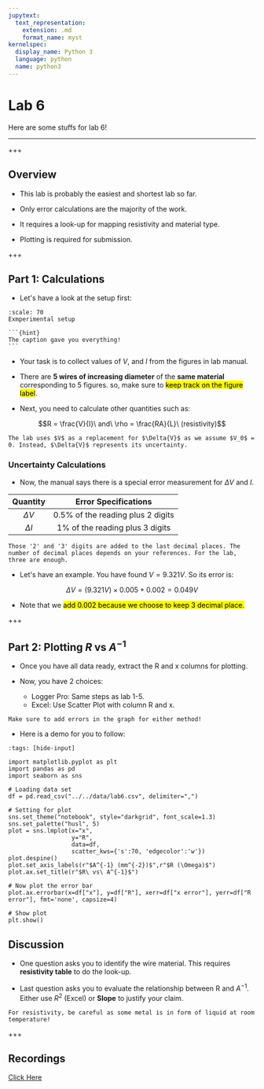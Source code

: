 ```yaml
---
jupytext:
  text_representation:
    extension: .md
    format_name: myst
kernelspec:
  display_name: Python 3
  language: python
  name: python3
---
```


# Lab 6

Here are some stuffs for lab 6!
___

+++

## Overview

- This lab is probably the easiest and shortest lab so far.

- Only error calculations are the majority of the work.

- It requires a look-up for mapping resistivity and material type.

- Plotting is required for submission.

+++

## Part 1: Calculations

- Let's have a look at the setup first:

```{figure} ../../images/lab6/demo_lab6.jpg
:scale: 70
Exmperimental setup
```

````{margin}
```{hint}
The caption gave you everything!
```
````

- Your task is to collect values of $V$, and $I$ from the figures in lab manual.

- There are **5 wires of increasing diameter** of the **same material** corresponding to 5 figures. so, make sure to <mark> keep track on the figure label</mark>.

- Next, you need to calculate other quantities such as:

$$R = \frac{V}{I}\ and\ \rho = \frac{RA}{L}\ (resistivity)$$

```{caution}
The lab uses $V$ as a replacement for $\Delta{V}$ as we assume $V_0$ = 0. Instead, $\Delta{V}$ represents its uncertainty.
```

### Uncertainty Calculations

- Now, the manual says there is a special error measurement for $\Delta{V}$ and $I$.

|Quantity   |Error Specifications              |
|:---------:|:-------------------------------:|
|$\Delta{V}$|0.5% of the reading plus 2 digits|
|$\Delta{I}$|1% of the reading plus 3 digits  |

```{note}
Those '2' and '3' digits are added to the last decimal places. The number of decimal places depends on your references. For the lab, three are enough.
```

- Let's have an example. You have found $V = 9.321 V$. So its error is:

$$\Delta{V} = (9.321 V) \times 0.005 + 0.002 = 0.049 V$$

- Note that we <mark>add 0.002 because we choose to keep 3 decimal place.</mark>

+++

## Part 2: Plotting $R$ vs $A^{-1}$

- Once you have all data ready, extract the R and x columns for plotting.

- Now, you have 2 choices:
  - Logger Pro: Same steps as lab 1-5.
  - Excel: Use Scatter Plot with column R and x. 

```{attention}
Make sure to add errors in the graph for either method!
```

- Here is a demo for you to follow:

```{code-cell} ipython3
:tags: [hide-input]

import matplotlib.pyplot as plt
import pandas as pd
import seaborn as sns

# Loading data set 
df = pd.read_csv("../../data/lab6.csv", delimiter=",")

# Setting for plot
sns.set_theme("notebook", style="darkgrid", font_scale=1.3)
sns.set_palette("husl", 5)
plot = sns.lmplot(x="x",
                  y="R",
                  data=df,
                  scatter_kws={'s':70, 'edgecolor':'w'})
plot.despine()
plot.set_axis_labels(r"$A^{-1} (mm^{-2})$",r"$R (\Omega)$")
plot.ax.set_title(r"$R\ vs\ A^{-1}$")

# Now plot the error bar
plot.ax.errorbar(x=df["x"], y=df["R"], xerr=df["x error"], yerr=df["R error"], fmt='none', capsize=4)

# Show plot
plt.show()
```

## Discussion

- One question asks you to identify the wire material. This requires **resistivity table** to do the look-up.

- Last question asks you to evaluate the relationship between R and $A^{-1}$. Either use $R^2$ (Excel) or **Slope** to justify your claim.

```{tip}
For resistivity, be careful as some metal is in form of liquid at room temperature!
```

+++

## Recordings

[Click Here](https://ubc.zoom.us/rec/share/xlvKeFe-5KUgzWthDJtImWno2EsDNj6TFNs_Qoqz3_byYk3TkwoPGqDtgX98n499.L7Xr0gHKDgA6-LKP)

